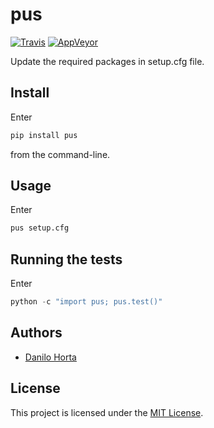 # pus

[![Travis](https://img.shields.io/travis/limix/pus.svg?style=flat-square&label=linux%20%2F%20macos%20build)](https://travis-ci.org/limix/pus) [![AppVeyor](https://img.shields.io/appveyor/ci/Horta/pus.svg?style=flat-square&label=windows%20build)](https://ci.appveyor.com/project/Horta/pus)

Update the required packages in setup.cfg file.

## Install

Enter

```bash
pip install pus
```

from the command-line.

## Usage

Enter

```bash
pus setup.cfg
```

## Running the tests

Enter

```python
python -c "import pus; pus.test()"
```

## Authors

* [Danilo Horta](https://github.com/horta)

## License

This project is licensed under the [MIT License](https://raw.githubusercontent.com/limix/pus/master/LICENSE.md).
